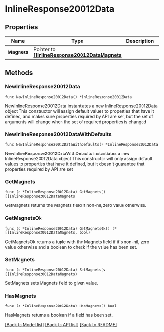 # InlineResponse20012Data

## Properties

Name | Type | Description | Notes
------------ | ------------- | ------------- | -------------
**Magnets** | Pointer to [**[]InlineResponse20012DataMagnets**](InlineResponse20012DataMagnets.md) |  | [optional] 

## Methods

### NewInlineResponse20012Data

`func NewInlineResponse20012Data() *InlineResponse20012Data`

NewInlineResponse20012Data instantiates a new InlineResponse20012Data object
This constructor will assign default values to properties that have it defined,
and makes sure properties required by API are set, but the set of arguments
will change when the set of required properties is changed

### NewInlineResponse20012DataWithDefaults

`func NewInlineResponse20012DataWithDefaults() *InlineResponse20012Data`

NewInlineResponse20012DataWithDefaults instantiates a new InlineResponse20012Data object
This constructor will only assign default values to properties that have it defined,
but it doesn't guarantee that properties required by API are set

### GetMagnets

`func (o *InlineResponse20012Data) GetMagnets() []InlineResponse20012DataMagnets`

GetMagnets returns the Magnets field if non-nil, zero value otherwise.

### GetMagnetsOk

`func (o *InlineResponse20012Data) GetMagnetsOk() (*[]InlineResponse20012DataMagnets, bool)`

GetMagnetsOk returns a tuple with the Magnets field if it's non-nil, zero value otherwise
and a boolean to check if the value has been set.

### SetMagnets

`func (o *InlineResponse20012Data) SetMagnets(v []InlineResponse20012DataMagnets)`

SetMagnets sets Magnets field to given value.

### HasMagnets

`func (o *InlineResponse20012Data) HasMagnets() bool`

HasMagnets returns a boolean if a field has been set.


[[Back to Model list]](../README.md#documentation-for-models) [[Back to API list]](../README.md#documentation-for-api-endpoints) [[Back to README]](../README.md)



